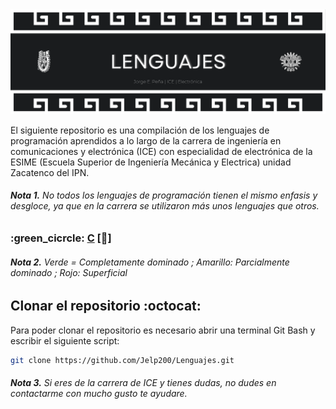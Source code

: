 <div>
  <img src="imgs/Header_Readme.png"/>
</div>

El siguiente repositorio es una compilación de los lenguajes de programación aprendidos a lo largo de la carrera de ingeniería en comunicaciones y electrónica (ICE) con especialidad de electrónica de la ESIME (Escuela Superior de Ingeniería Mecánica y Electrica) unidad Zacatenco del IPN.

###### <b><i>Nota 1.</i></b> No todos los lenguajes de programación tienen el mismo enfasis y desgloce, ya que en la carrera se utilizaron más unos lenguajes que otros.

### :green_cicrcle: <a href="01 - Lenguaje C/Inicio.md">C</a> [:croissant:]

###### <b><i>Nota 2.</i></b> Verde = Completamente dominado ; Amarillo: Parcialmente dominado ; Rojo: Superficial

## Clonar el repositorio :octocat:
Para poder clonar el repositorio es necesario abrir una terminal Git Bash y escribir el siguiente script:
```sh
git clone https://github.com/Jelp200/Lenguajes.git
```

###### <b><i>Nota 3.</i></b> Si eres de la carrera de ICE y tienes dudas, no dudes en contactarme con mucho gusto te ayudare.